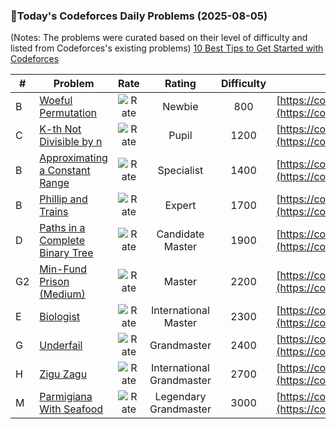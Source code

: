 ### 🌟Today's Codeforces Daily Problems (2025-08-05)
(Notes: The problems were curated based on their level of difficulty and listed from Codeforces's existing problems)
[10 Best Tips to Get Started with Codeforces](https://github.com/ika9810/Codeforces-Daily-Problems/blob/main/10%20Best%20Tips%20to%20Get%20Started%20with%20Codeforces.md)

| # | Problem | Rate| Rating | Difficulty | Contest |
|---| ----- | :--------: | :----------: | :----------: | ---------- |
|B|[Woeful Permutation](https://codeforces.com/contest/1712/problem/B)|![Rate](https://img.shields.io/badge/Newbie-800-lightgrey)|Newbie|800|[https://codeforces.com/contest/1712](https://codeforces.com/contest/1712)|
|C|[K-th Not Divisible by n](https://codeforces.com/contest/1352/problem/C)|![Rate](https://img.shields.io/badge/Pupil-1200-brightgreen)|Pupil|1200|[https://codeforces.com/contest/1352](https://codeforces.com/contest/1352)|
|B|[Approximating a Constant Range](https://codeforces.com/contest/602/problem/B)|![Rate](https://img.shields.io/badge/Specialist-1400-9cf)|Specialist|1400|[https://codeforces.com/contest/602](https://codeforces.com/contest/602)|
|B|[Phillip and Trains](https://codeforces.com/contest/585/problem/B)|![Rate](https://img.shields.io/badge/Expert-1700-blue)|Expert|1700|[https://codeforces.com/contest/585](https://codeforces.com/contest/585)|
|D|[Paths in a Complete Binary Tree](https://codeforces.com/contest/792/problem/D)|![Rate](https://img.shields.io/badge/Candidate%20Master-1900-blueviolet)|Candidate Master|1900|[https://codeforces.com/contest/792](https://codeforces.com/contest/792)|
|G2|[Min-Fund Prison (Medium)](https://codeforces.com/contest/1970/problem/G2)|![Rate](https://img.shields.io/badge/Master-2200-orange)|Master|2200|[https://codeforces.com/contest/1970](https://codeforces.com/contest/1970)|
|E|[Biologist](https://codeforces.com/contest/311/problem/E)|![Rate](https://img.shields.io/badge/International%20Master-2300-orange)|International Master|2300|[https://codeforces.com/contest/311](https://codeforces.com/contest/311)|
|G|[Underfail](https://codeforces.com/contest/717/problem/G)|![Rate](https://img.shields.io/badge/Grandmaster-2400-red)|Grandmaster|2400|[https://codeforces.com/contest/717](https://codeforces.com/contest/717)|
|H|[Zigu Zagu](https://codeforces.com/contest/1672/problem/H)|![Rate](https://img.shields.io/badge/International%20Grandmaster-2700-red)|International Grandmaster|2700|[https://codeforces.com/contest/1672](https://codeforces.com/contest/1672)|
|M|[Parmigiana With Seafood](https://codeforces.com/contest/1776/problem/M)|![Rate](https://img.shields.io/badge/Legendary%20Grandmaster-3000-red)|Legendary Grandmaster|3000|[https://codeforces.com/contest/1776](https://codeforces.com/contest/1776)|
